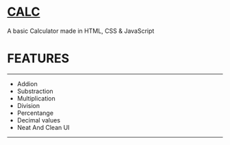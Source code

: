 # [CALC](https://anujbalak.github.io/calc/)
A basic Calculator made in HTML, CSS & JavaScript
# FEATURES
---
- Addion
- Substraction
- Multiplication
- Division
- Percentange
- Decimal values
- Neat And Clean UI
---
